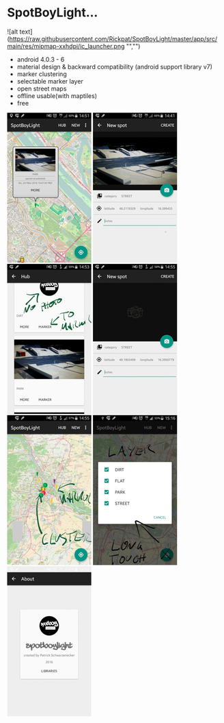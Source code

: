 # SpotBoyLight...
![alt text](https://raw.githubusercontent.com/Rickpat/SpotBoyLight/master/app/src/main/res/mipmap-xxhdpi/ic_launcher.png "","")
- android 4.0.3 - 6
- material design & backward compatibility (android support library v7)
- marker clustering
- selectable marker layer
- open street maps
- offline usable(with maptiles)
- free

![alt text](https://raw.githubusercontent.com/Rickpat/SpotBoyLight/master/app/src/main/res/screenshots/Screenshot_2016-03-24-14-51-33-2.jpg)
![alt text](https://raw.githubusercontent.com/Rickpat/SpotBoyLight/master/app/src/main/res/screenshots/Screenshot_2016-03-24-14-43-39-2.jpg)
![alt text](https://raw.githubusercontent.com/Rickpat/SpotBoyLight/master/app/src/main/res/screenshots/Screenshot_2016-03-24-14-54-27-2.jpg)
![alt text](https://raw.githubusercontent.com/Rickpat/SpotBoyLight/master/app/src/main/res/screenshots/Screenshot_2016-03-24-14-55-17-2.jpg)
![alt text](https://raw.githubusercontent.com/Rickpat/SpotBoyLight/master/app/src/main/res/screenshots/Screenshot_2016-03-24-14-56-32-2.jpg)
![alt text](https://raw.githubusercontent.com/Rickpat/SpotBoyLight/master/app/src/main/res/screenshots/Screenshot_2016-03-24-15-16-32-2.jpg)
![alt text](https://raw.githubusercontent.com/Rickpat/SpotBoyLight/master/app/src/main/res/screenshots/Screenshot_2016-03-24-14-52-15-2.jpg)

